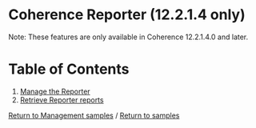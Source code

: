 # Coherence Reporter (12.2.1.4 only)

Note: These features are only available in Coherence 12.2.1.4.0 and later.

# Table of Contents

 1. [Manage the Reporter](manage)
 1. [Retrieve Reporter reports](retrieve-reports)   

[Return to Management samples](../) / [Return to samples](../../README.md#list-of-samples)
